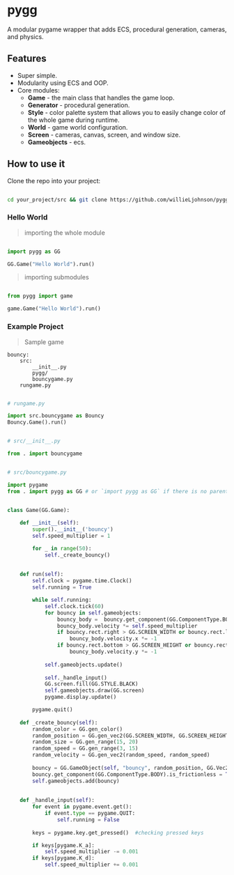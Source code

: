 # pygg

A modular pygame wrapper that adds ECS, procedural generation, cameras, and physics.

## Features

- Super simple.
- Modularity using ECS and OOP.
- Core modules:
    - **Game** - the main class that handles the game loop.
    - **Generator** - procedural generation.
    - **Style** - color palette system that allows you to easily change color of the whole game during runtime.
    - **World** - game world configuration.
    - **Screen** - cameras, canvas, screen, and window size.
    - **Gameobjects** - ecs.

## How to use it

 Clone the repo into your project:

```bash

cd your_project/src && git clone https://github.com/willieLjohnson/pygg.git

```

### Hello World

> importing the whole module

```python

import pygg as GG

GG.Game("Hello World").run()

```

> importing submodules

```python

from pygg import game

game.Game("Hello World").run()


```

### Example Project

> Sample game

```
bouncy:
    src:
        __init__.py
        pygg/
        bouncygame.py
    rungame.py
```

```python

# rungame.py

import src.bouncygame as Bouncy
Bouncy.Game().run()

```

```python

# src/__init__.py

from . import bouncygame

```


```python

# src/bouncygame.py

import pygame
from . import pygg as GG # or `import pygg as GG` if there is no parent package

 
class Game(GG.Game):

    def __init__(self):
        super().__init__('bouncy')
        self.speed_multiplier = 1

        for _ in range(50):
            self._create_bouncy()
    
        
    def run(self):
        self.clock = pygame.time.Clock()
        self.running = True

        while self.running:
            self.clock.tick(60)
            for bouncy in self.gameobjects:
                bouncy_body =  bouncy.get_component(GG.ComponentType.BODY)
                bouncy_body.velocity *= self.speed_multiplier
                if bouncy.rect.right > GG.SCREEN_WIDTH or bouncy.rect.left < 0:
                    bouncy_body.velocity.x *= -1
                if bouncy.rect.bottom > GG.SCREEN_HEIGHT or bouncy.rect.top < 0:
                    bouncy_body.velocity.y *= -1
                    
            self.gameobjects.update()
   
            self._handle_input()
            GG.screen.fill(GG.STYLE.BLACK)
            self.gameobjects.draw(GG.screen)
            pygame.display.update()

        pygame.quit()
    
    def _create_bouncy(self):
        random_color = GG.gen_color()
        random_position = GG.gen_vec2(GG.SCREEN_WIDTH, GG.SCREEN_HEIGHT)
        random_size = GG.gen_range(15, 20)
        random_speed = GG.gen_range(3, 15)
        random_velocity = GG.gen_vec2(random_speed, random_speed)
        
        bouncy = GG.GameObject(self, "bouncy", random_position, GG.Vec2(random_size, random_size), random_color, random_speed, random_velocity)
        bouncy.get_component(GG.ComponentType.BODY).is_frictionless = True
        self.gameobjects.add(bouncy)
        
             
    def _handle_input(self):
        for event in pygame.event.get():
            if event.type == pygame.QUIT:
                self.running = False
        
        keys = pygame.key.get_pressed()  #checking pressed keys

        if keys[pygame.K_a]:
            self.speed_multiplier -= 0.001
        if keys[pygame.K_d]:
            self.speed_multiplier += 0.001

```

